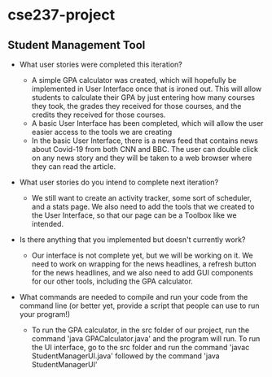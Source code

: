 # cse237-project

## Student Management Tool

* What user stories were completed this iteration?
  * A simple GPA calculator was created, which will hopefully be implemented in User Interface once that is ironed out. This will allow students to calculate their GPA by just entering how many courses they took, the grades they received for those courses, and the credits they received for those courses.
  * A basic User Interface has been completed, which will allow the user easier access to the tools we are creating
  * In the basic User Interface, there is a news feed that contains news about Covid-19 from both CNN and BBC. The user can double click on any news story and they will be taken to a web browser where they can read the article.

* What user stories do you intend to complete next iteration?
  * We still want to create an activity tracker, some sort of scheduler, and a stats page. We also need to add the tools that we created to the User Interface, so that our page can be a Toolbox like we intended.

* Is there anything that you implemented but doesn't currently work?
  * Our interface is not complete yet, but we will be working on it. We need to work on wrapping for the news headlines, a refresh button for the news headlines, and we also need to add GUI components for our other tools, including the GPA calculator.

* What commands are needed to compile and run your code from the command line (or better yet, provide a script that people can use to run your program!)
  * To run the GPA calculator, in the src folder of our project, run the command 'java GPACalculator.java' and the program will run. 
  To run the UI interface, go to the src folder and run the command 'javac StudentManagerUI.java' followed by the command 'java StudentManagerUI'
